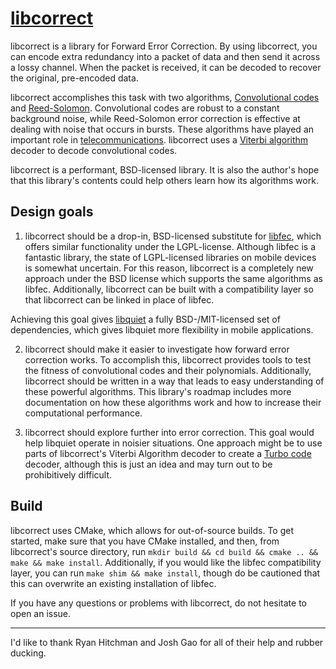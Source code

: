 [libcorrect](https://github.com/quiet/libcorrect)
===========

libcorrect is a library for Forward Error Correction. By using libcorrect, you can encode extra redundancy into a packet of data and then send it across a lossy channel. When the packet is received, it can be decoded to recover the original, pre-encoded data.

libcorrect accomplishes this task with two algorithms, [Convolutional codes](https://en.wikipedia.org/wiki/Convolutional_code) and [Reed-Solomon](https://en.wikipedia.org/wiki/Reed%E2%80%93Solomon_error_correction). Convolutional codes are robust to a constant background noise, while Reed-Solomon error correction is effective at dealing with noise that occurs in bursts. These algorithms have played an important role in [telecommunications](https://en.wikipedia.org/wiki/Error_detection_and_correction#Deep-space_telecommunications). libcorrect uses a [Viterbi algorithm](https://en.wikipedia.org/wiki/Viterbi_algorithm) decoder to decode convolutional codes.

libcorrect is a performant, BSD-licensed library. It is also the author's hope that this library's contents could help others learn how its algorithms work.

Design goals
-----------

1. libcorrect should be a drop-in, BSD-licensed substitute for [libfec](http://www.ka9q.net/code/fec/), which offers similar functionality under the LGPL-license. Although libfec is a fantastic library, the state of LGPL-licensed libraries on mobile devices is somewhat uncertain. For this reason, libcorrect is a completely new approach under the BSD license which supports the same algorithms as libfec. Additionally, libcorrect can be built with a compatibility layer so that libcorrect can be linked in place of libfec.

Achieving this goal gives [libquiet](https://github.com/quiet/quiet) a fully BSD-/MIT-licensed set of dependencies, which gives libquiet more flexibility in mobile applications.

2. libcorrect should make it easier to investigate how forward error correction works. To accomplish this, libcorrect provides tools to test the fitness of convolutional codes and their polynomials. Additionally, libcorrect should be written in a way that leads to easy understanding of these powerful algorithms. This library's roadmap includes more documentation on how these algorithms work and how to increase their computational performance.

3. libcorrect should explore further into error correction. This goal would help libquiet operate in noisier situations. One approach might be to use parts of libcorrect's Viterbi Algorithm decoder to create a [Turbo code](https://en.wikipedia.org/wiki/Turbo_code) decoder, although this is just an idea and may turn out to be prohibitively difficult.

Build
-----------
libcorrect uses CMake, which allows for out-of-source builds. To get started, make sure that you have CMake installed, and then, from libcorrect's source directory, run `mkdir build && cd build && cmake .. && make && make install`. Additionally, if you would like the libfec compatibility layer, you can run `make shim && make install`, though do be cautioned that this can overwrite an existing installation of libfec.

If you have any questions or problems with libcorrect, do not hesitate to open an issue.

-----------
I'd like to thank Ryan Hitchman and Josh Gao for all of their help and rubber ducking.

